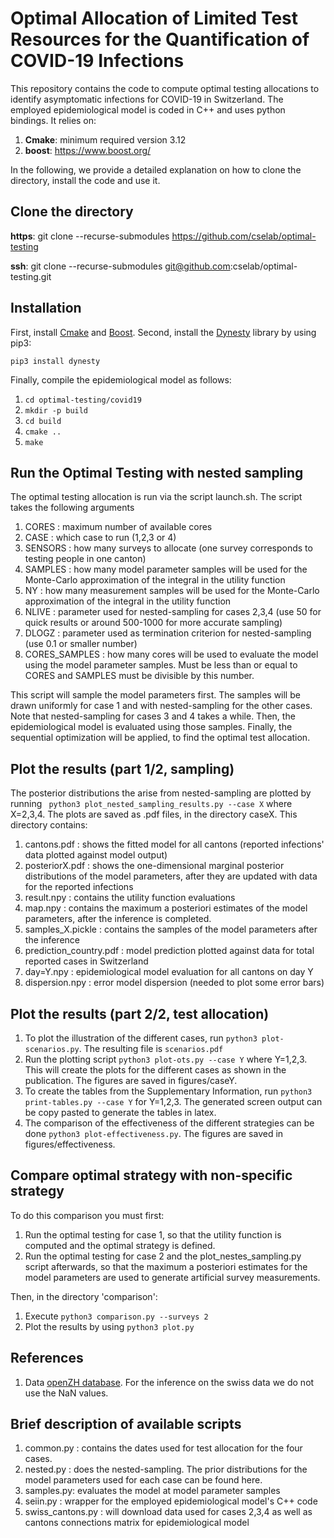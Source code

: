 # Optimal Allocation of Limited Test Resources for the Quantification of COVID-19 Infections

This repository contains the code to compute optimal testing allocations to identify asymptomatic infections for COVID-19 in Switzerland.
The employed epidemiological model is coded in C++ and uses python bindings. It relies on:

1. **Cmake**: minimum required version 3.12 
2. **boost**: https://www.boost.org/

In the following, we provide a detailed explanation on how to clone the directory, install the code and use it.

## Clone the directory

**https**: git clone --recurse-submodules https://github.com/cselab/optimal-testing

**ssh**: git clone --recurse-submodules git@github.com:cselab/optimal-testing.git

## Installation

First, install [Cmake](https://wwwcmake.org/) and [Boost](https://www.boost.org/).
Second, install the [Dynesty](https://dynesty.readthedocs.io/en/latest/) library by using pip3:

`pip3 install dynesty`

Finally, compile the epidemiological model as follows:

1. `cd optimal-testing/covid19`
2. `mkdir -p build`
3. `cd build`
4. `cmake ..`
5. `make`

## Run the Optimal Testing with nested sampling
The optimal testing allocation is run via the script launch.sh. The script takes the following arguments

1. CORES   : maximum number of available cores
2. CASE    : which case to run (1,2,3 or 4)
3. SENSORS : how many surveys to allocate (one survey corresponds to testing people in one canton)
4. SAMPLES : how many model parameter samples will be used for the Monte-Carlo approximation of the integral in the utility function
5. NY      : how many measurement samples will be used for the Monte-Carlo approximation of the integral in the utility function
6. NLIVE   : parameter used for nested-sampling for cases 2,3,4 (use 50 for quick results or around 500-1000 for more accurate sampling)
7. DLOGZ   : parameter used as termination criterion for nested-sampling (use 0.1 or smaller number)
8. CORES_SAMPLES   : how many cores will be used to evaluate the model using the model parameter samples. Must be less than or equal to CORES and SAMPLES must be divisible by this number.

This script will sample the model parameters first. The samples will be drawn uniformly for case 1 and with nested-sampling for the other cases.
Note that nested-sampling for cases 3 and 4 takes a while.
Then, the epidemiological model is evaluated using those samples.
Finally, the sequential optimization will be applied, to find the optimal test allocation.

## Plot the results (part 1/2, sampling)
The posterior distributions the arise from nested-sampling are plotted by running 
   ` python3 plot_nested_sampling_results.py --case X`
where X=2,3,4. The plots are saved as .pdf files, in the directory caseX. This directory contains:
1. cantons.pdf : shows the fitted model for all cantons (reported infections' data plotted against model output)
2. posteriorX.pdf : shows the one-dimensional marginal posterior distributions of the model parameters, after they are updated with data for the reported infections
3. result.npy : contains the utility function evaluations
4. map.npy : contains the maximum a posteriori estimates of the model parameters, after the inference is completed.
5. samples_X.pickle : contains the samples of the model parameters after the inference
6. prediction_country.pdf : model prediction plotted against data for total reported cases in Switzerland
7. day=Y.npy : epidemiological model evaluation for all cantons on day Y
8. dispersion.npy : error model dispersion (needed to plot some error bars) 

## Plot the results (part 2/2, test allocation)
1. To plot the illustration of the different cases, run `python3 plot-scenarios.py`. The resulting file is `scenarios.pdf`
2. Run the plotting script `python3 plot-ots.py --case Y` where Y=1,2,3. This will create the plots for the different cases as shown in the publication. The figures are saved in figures/caseY.
3. To create the tables from the Supplementary Information, run `python3 print-tables.py --case Y` for Y=1,2,3. The generated screen output can be copy pasted to generate the tables in latex.
4. The comparison of the effectiveness of the different strategies can be done `python3 plot-effectiveness.py`. The figures are saved in figures/effectiveness.

## Compare optimal strategy with non-specific strategy
To do this comparison you must first:
1. Run the optimal testing for case 1, so that the utility function is computed and the optimal strategy is defined.
2. Run the optimal testing for case 2 and the plot_nestes_sampling.py script afterwards, so that the maximum a posteriori estimates for the model parameters are used to generate artificial survey measurements.

Then, in the directory 'comparison':
1. Execute `python3 comparison.py --surveys 2`
2. Plot the results by using `python3 plot.py`


## References
1. Data [openZH database](https://raw.githubusercontent.com/daenuprobst/covid19-cases-switzerland/master/covid19_cases_switzerland_openzh.csv). For the inference on the swiss data we do not use the NaN values.


## Brief description of available scripts
1. common.py : contains the dates used for test allocation for the four cases.
2. nested.py : does the nested-sampling. The prior distributions for the model parameters used for each case can be found here.
3. samples.py: evaluates the model at model parameter samples
4. seiin.py  : wrapper for the employed epidemiological model's C++ code
5. swiss_cantons.py : will download data used for cases 2,3,4 as well as cantons connections matrix for epidemiological model
